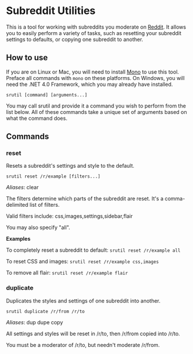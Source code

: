 # Subreddit Utilities

This is a tool for working with subreddits you moderate on [Reddit](http://reddit.com). It allows you to easily perform
a variety of tasks, such as resetting your subreddit settings to defaults, or copying one subreddit to another.

## How to use

If you are on Linux or Mac, you will need to install [Mono](http://mono-project.com) to use this tool. Preface all commands
with `mono` on these platforms. On Windows, you will need the .NET 4.0 Framework, which you may already have installed.

    srutil [command] [arguments...]

You may call srutil and provide it a command you wish to perform from the list below. All of these commands take a unique
set of arguments based on what the command does.

## Commands

### reset

Resets a subreddit's settings and style to the default.

    srutil reset /r/example [filters...]

*Aliases*: clear

The filters determine which parts of the subreddit are reset. It's a comma-delimited list of filters.

Valid filters include: css,images,settings,sidebar,flair

You may also specify "all".

**Examples**

To completely reset a subreddit to default: `srutil reset /r/example all`

To reset CSS and images: `srutil reset /r/example css,images`

To remove all flair: `srutil reset /r/example flair`

### duplicate

Duplicates the styles and settings of one subreddit into another.

    srutil duplicate /r/from /r/to

*Aliases*: dup dupe copy

All settings and styles will be reset in /r/to, then /r/from copied into /r/to.

You must be a moderator of /r/to, but needn't moderate /r/from.